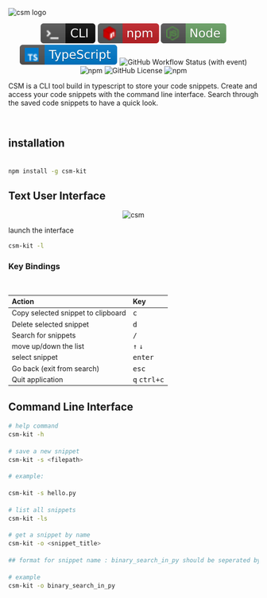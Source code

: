 
![csm logo](https://github.com/Aman-zishan/CSM/assets/55238388/18961d71-e87d-4e53-939b-2238c60a09d1)

<div align="center">


  ![CLI](https://github.com/aleen42/badges/blob/master/src/cli.svg)
  ![npm](https://github.com/aleen42/badges/blob/master/src/npm.svg)
  ![node](https://github.com/aleen42/badges/blob/master/src/node.svg)
  ![typescript](https://github.com/aleen42/badges/blob/master/src/typescript.svg)
  ![GitHub Workflow Status (with event)](https://img.shields.io/github/actions/workflow/status/Aman-zishan/CSM/publish.yml)
  ![npm](https://img.shields.io/npm/dw/csm-kit)
  ![GitHub License](https://img.shields.io/github/license/Aman-zishan/csm)
  ![npm](https://img.shields.io/npm/v/csm-kit)

</div>

CSM is a CLI tool build in typescript to store your code snippets. Create and access your code snippets with the
command line interface. Search through the saved code snippets to have a quick look.

</br>

## installation

```bash

npm install -g csm-kit
```



## Text User Interface

<div align="center">

![csm](https://github.com/Aman-zishan/CSM/assets/55238388/b08503f7-087b-47ae-9cc5-6d4d75350a05)

</div>

launch the interface

```bash
csm-kit -l
```


### Key Bindings
<br />

| Action | Key |
| :--- | :--- |
| Copy selected snippet to clipboard | <kbd>c</kbd> |
| Delete selected snippet | <kbd>d</kbd> |
| Search for snippets | <kbd>/</kbd> |
| move up/down the list | <kbd>↑</kbd> <kbd>↓</kbd> |
| select snippet | <kbd>enter</kbd> |
| Go back (exit from search) | <kbd>esc</kbd> |
| Quit application | <kbd>q</kbd> <kbd>ctrl+c</kbd> |




## Command Line Interface

```bash
# help command
csm-kit -h

# save a new snippet
csm-kit -s <filepath>

# example:

csm-kit -s hello.py

# list all snippets
csm-kit -ls

# get a snippet by name
csm-kit -o <snippet_title>

## format for snippet name : binary_search_in_py should be seperated by underscore like this

# example
csm-kit -o binary_search_in_py
```





